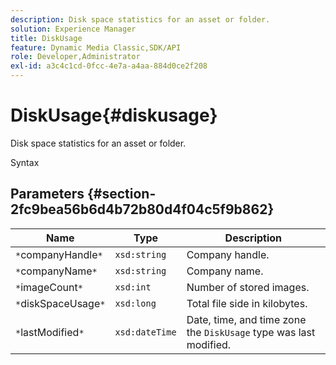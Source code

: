 ```yaml
---
description: Disk space statistics for an asset or folder.
solution: Experience Manager
title: DiskUsage
feature: Dynamic Media Classic,SDK/API
role: Developer,Administrator
exl-id: a3c4c1cd-0fcc-4e7a-a4aa-884d0ce2f208
---
```

# DiskUsage{#diskusage}

Disk space statistics for an asset or folder.

 Syntax 

## Parameters {#section-2fc9bea56b6d4b72b80d4f04c5f9b862}

|  Name  | Type  | Description  |
|---|---|---|
|  `*`companyHandle`*`  | `xsd:string`  | Company handle.  |
|  `*`companyName`*`  | `xsd:string`  | Company name.  |
|  `*`imageCount`*`  | `xsd:int`  | Number of stored images.  |
|  `*`diskSpaceUsage`*`  | `xsd:long`  | Total file side in kilobytes.  |
|  `*`lastModified`*`  | `xsd:dateTime`  |Date, time, and time zone the `DiskUsage` type was last modified.  |
